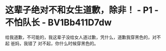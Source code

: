 # 这辈子绝对不和女生道歉，除非！ - P1 - 不怕队长 - BV1Bb411D7dw

给我道歉，不可能的，我这辈子没给女人道过歉，凭什么，道歉我穿黑色的，对不起 爸妈，我错了 对不起，你什么时候穿黑色的。